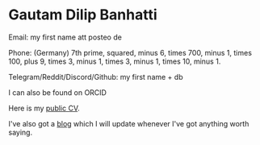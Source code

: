 # Gautam Dilip Banhatti

Email: my first name att posteo de

Phone: (Germany) 7th prime, squared, minus 6, times 700, minus 1, times 100, plus 9, times 3, minus 1, times 3, minus 1, times 10, minus 1.

Telegram/Reddit/Discord/Github: my first name + db

I can also be found on ORCID

Here is my [public CV](https://gautamdb.github.io/docs/publicCV.pdf).

I've also got a [blog](https://gautamdb.github.io/blog) which I will update whenever I've got anything worth saying.
